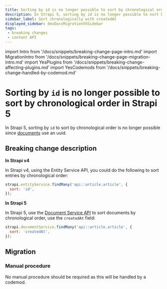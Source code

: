 ```yaml
---
title: Sorting by id is no longer possible to sort by chronological order
description: In Strapi 5, sorting by id is no longer possible to sort by chronological order, and you should use createdAt instead.
sidebar_label: Sort chronologically with createdAt
displayed_sidebar: devDocsMigrationV5Sidebar
tags:
 - breaking changes
 - content API
---
```


import Intro from '/docs/snippets/breaking-change-page-intro.md'
import MigrationIntro from '/docs/snippets/breaking-change-page-migration-intro.md'
import YesPlugins from '/docs/snippets/breaking-change-affecting-plugins.md'
import YesCodemods from '/docs/snippets/breaking-change-handled-by-codemod.md'

# Sorting by `id` is no longer possible to sort by chronological order in Strapi 5

In Strapi 5, sorting by `id` to sort by chronological order is no longer possible since [documents](/dev-docs/api/document) use an uuid.

<Intro />
<YesPlugins />
<YesCodemods />

## Breaking change description

<SideBySideContainer>

<SideBySideColumn>

**In Strapi v4**

In Strapi v4, using the Entity Service API, you could do the following to sort entries by chronological order:

```js
strapi.entityService.findMany('api::article.article', {
  sort: 'id',
});
```

</SideBySideColumn>

<SideBySideColumn>

**In Strapi 5**

In Strapi 5, use the [Document Service API](/dev-docs/api/document-service) to sort documents by chronological order, use the `createdAt` field:

```js
strapi.documentService.findMany('api::article.article', {
  sort: 'createdAt',
});
```

</SideBySideColumn>

</SideBySideContainer>

## Migration

<MigrationIntro />

### Manual procedure

No manual procedure should be required as this will be handled by a codemod.
